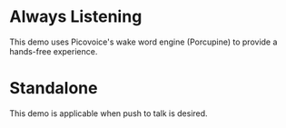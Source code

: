 # Always Listening

This demo uses Picovoice's wake word engine (Porcupine) to provide a hands-free experience.

# Standalone

This demo is applicable when push to talk is desired.